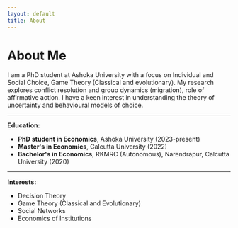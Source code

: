 ```yaml
---
layout: default
title: About
---
```


# About Me

I am a PhD student at Ashoka University with a focus on Individual and Social Choice, Game Theory (Classical and evolutionary). My research explores conflict resolution and group dynamics (migration), role of affirmative action.
I have a keen interest in understanding the theory of uncertainty and behavioural models of choice.

---

**Education:**

- **PhD student in Economics**, Ashoka University (2023-present)
- **Master's in Economics**, Calcutta University (2022)
- **Bachelor's in Economics**, RKMRC (Autonomous), Narendrapur, Calcutta University (2020)

---

**Interests:**

- Decision Theory
- Game Theory (Classical and Evolutionary)
- Social Networks
- Economics of Institutions

